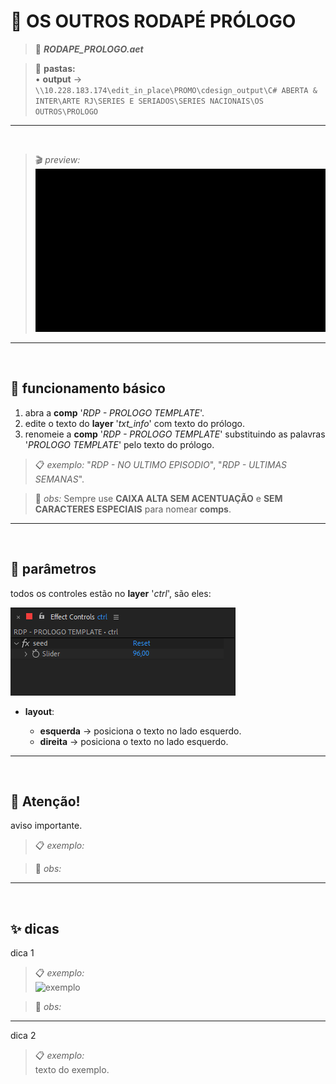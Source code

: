 # 📓 OS OUTROS RODAPÉ PRÓLOGO

> 📑 ***RODAPE_PROLOGO.aet***

> 📂 **pastas:**\
> • **output** → `\\10.228.183.174\edit_in_place\PROMO\cdesign_output\C# ABERTA & INTER\ARTE RJ\SERIES E SERIADOS\SERIES NACIONAIS\OS OUTROS\PROLOGO`

---

<br>

> 🎬 *preview:*\
> ![preview](RODAPE_PROLOGO/preview.gif)

---

<br>

## 📍 funcionamento básico

1. abra a **comp** '*RDP - PROLOGO TEMPLATE*'.
2. edite o texto do **layer** '*txt_info*' com texto do prólogo.
3. renomeie a **comp** '*RDP - PROLOGO TEMPLATE*' substituindo as palavras '*PROLOGO TEMPLATE*' pelo texto do prólogo.

> 📋 *exemplo:* "*RDP - NO ULTIMO EPISODIO*", "*RDP - ULTIMAS SEMANAS*".

> 🚩 *obs:* Sempre use **CAIXA ALTA SEM ACENTUAÇÃO** e **SEM CARACTERES ESPECIAIS** para nomear **comps**.

---

<br>

## 📍 parâmetros

todos os controles estão no **layer** '*ctrl*', são eles:

![fx](RODAPE_PROLOGO/ctrl.png)

- **layout**:

  - **esquerda** → posiciona o texto no lado esquerdo.
  - **direita** → posiciona o texto no lado esquerdo.

---

<br>

## 🚨 Atenção!

aviso importante.

> 📋 *exemplo:*

> 🚩 *obs:*

---

<br>

## ✨ dicas

dica 1

> 📋 *exemplo:*\
> ![exemplo](pasta/arquivo.png)

> 🚩 *obs:*

---

dica 2

> 📋 *exemplo:*\
> texto do exemplo.
